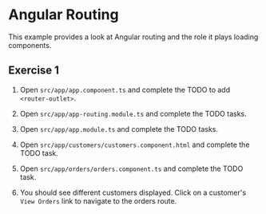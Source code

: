# Angular Routing

This example provides a look at Angular routing and the role it plays loading components.

## Exercise 1

1. Open `src/app/app.component.ts` and complete the TODO to add `<router-outlet>`.

2. Open `src/app/app-routing.module.ts` and complete the TODO tasks.

3. Open `src/app/app.module.ts` and complete the TODO tasks.

4. Open `src/app/customers/customers.component.html` and complete the TODO task.

5. Open `src/app/orders/orders.component.ts` and complete the TODO task.

6. You should see different customers displayed. Click on a customer's
   `View Orders` link to navigate to the orders route.    

